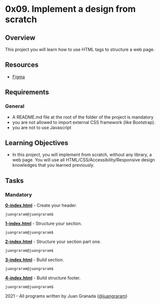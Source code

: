 # 0x09. Implement a design from scratch

## Overview
This project you will learn how to use HTML tags to structure a web page.

## Resources
* [Figma](https://www.figma.com/)


## Requirements
### General
* A README.md file at the root of the folder of the project is mandatory
* you are not allowed to import external CSS framework (like Bootstrap).
* you are not to use Javascript

## Learning Objectives
* In this project, you will implement from scratch, without any library, a web page. 
  You will use all HTML/CSS/Accessibility/Responsive design knowledges that you learned
  previously.

## Tasks
### Mandatory
**[0-index.html](0-index.html)** - Create your header.
```
juangraram@juangraram$ 
```
**[1-index.html](1-index.html)** - Structure your section.
```
juangraram@juangraram$ 
```
**[2-index.html](2-index.html)** - Structure your section part one.
```
juangraram@juangraram$ 
```
**[3-index.html](3-index.html)** - Build section.
```
juangraram@juangraram$ 
```
**[4-index.html](4-index.html)** - Build structure footer.
```
juangraram@juangraram$ 
```

2021 - All programs written by Juan Granada ([@juangraram](https://twitter.com/JuanGraRam)) 

